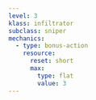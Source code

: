 ```yaml
---
level: 3
klass: infiltrator
subclass: sniper
mechanics:
  - type: bonus-action
    resource:
      reset: short
      max:
        type: flat
        value: 3
---
```

